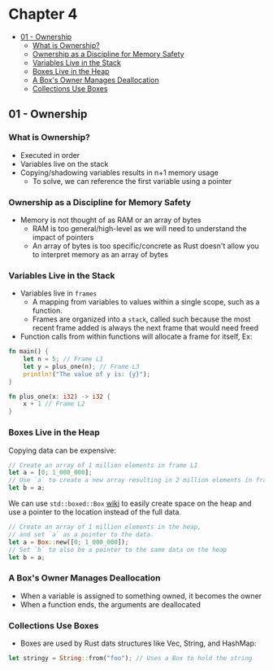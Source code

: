 # Chapter 4

<!--toc:start-->
- [01 - Ownership](#01-ownership)
  - [What is Ownership?](#what-is-ownership)
  - [Ownership as a Discipline for Memory Safety](#ownership-as-a-discipline-for-memory-safety)
  - [Variables Live in the Stack](#variables-live-in-the-stack)
  - [Boxes Live in the Heap](#boxes-live-in-the-heap)
  - [A Box's Owner Manages Deallocation](#a-boxs-owner-manages-deallocation)
  - [Collections Use Boxes](#collections-use-boxes)
<!--toc:end-->

## 01 - Ownership

### What is Ownership?

- Executed in order
- Variables live on the stack
- Copying/shadowing variables results in n+1 memory usage
  - To solve, we can reference the first variable using a pointer

### Ownership as a Discipline for Memory Safety

- Memory is not thought of as RAM or an array of bytes
  - RAM is too general/high-level as we will need to understand the impact of pointers
  - An array of bytes is too specific/concrete as Rust doesn't allow you to interpret memory as an array of bytes

### Variables Live in the Stack

- Variables live in `frames`
  - A mapping from variables to values within a single scope, such as a function.
  - Frames are organized into a `stack`, called such because the most recent frame added is always the next frame that would need freed
- Function calls from within functions will allocate a frame for itself, Ex:

```rust
fn main() {
    let n = 5; // Frame L1
    let y = plus_one(n); // Frame L3
    println!("The value of y is: {y}");
}

fn plus_one(x: i32) -> i32 {
    x + 1 // Frame L2
}
```

### Boxes Live in the Heap

Copying data can be expensive:

```rust
// Create an array of 1 million elements in frame L1
let a = [0; 1_000_000];
// Use `a` to create a new array resulting in 2 million elements in frame L2
let b = a;
```

We can use `std::boxed::Box` [wiki](https://doc.rust-lang.org/std/boxed/index.html) to easily create space on the heap and use a pointer to the location instead of the full data.

```rust
// Create an array of 1 million elements in the heap,
// and set `a` as a pointer to the data.
let a = Box::new([0; 1_000_000]);
// Set `b` to also be a pointer to the same data on the heap
let b = a;
```

### A Box's Owner Manages Deallocation

- When a variable is assigned to something owned, it becomes the owner
- When a function ends, the arguments are deallocated

### Collections Use Boxes

- Boxes are used by Rust dats structures like Vec, String, and HashMap:
```rust
let stringy = String::from("foo"); // Uses a Box to hold the string
```
